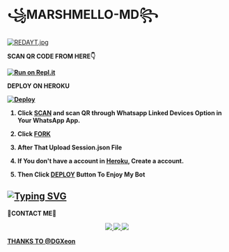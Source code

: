 # ꧁MARSHMELLO-MD꧂
[![REDAYT.jpg](https://i.postimg.cc/Z5Hsr0wV/REDAYT.jpg)](https://postimg.cc/9D4B2X57)



<b>SCAN QR CODE FROM HERE👇

[![Run on Repl.it](https://repl.it/badge/github/quiec/whatsAlfa)](https://replit.com/@thamidudeshan/MARSHMELLO-MD-QR-CODE?v=1#)

<b>DEPLOY ON HEROKU
  
[![Deploy](https://www.herokucdn.com/deploy/button.svg)](https://heroku.com/deploy?template=https://github.com/Thami2007/MARSHMELLO-MD/)
  
  
 1. Click [SCAN](https://https://replit.com/@thamidudeshan/MARSHMELLO-MD-QR-CODE?v=1) and scan QR through Whatsapp Linked Devices Option in Your WhatsApp App.

2. Click [FORK](https://github.com/Thami2007/MARSHMELLO-MD/fork)

2. After That Upload Session.json File

3. If You don't have a account in [Heroku](https://signup.heroku.com/), Create a account.

5. Then Click [DEPLOY](https://heroku.com/deploy) Button To Enjoy My Bot 
  
  


## [![Typing SVG](https://readme-typing-svg.herokuapp.com?font=Rockstar-ExtraBold&color=F33A6A&lines=WELCOME+TO+Marshmello+MD+WA+BOT.;CREATED+BY+THAMIDU;BEST+MULTIDEVICE+WA+BOT;THANKS+FOR+VISITING+MY+GIT)](https://git.io/typing-svg)


<b>🎀CONTACT ME🥰
<p align="center">
<a href="https://wa.me/94769285793"><img src="https://img.shields.io/badge/Contact REDA-25D366?style=for-the-badge&logo=whatsapp&logoColor=white" />
<a href="https://chat.whatsapp.com/Gvbjt23lqZs3qlgXpnMH1g"><img src="https://img.shields.io/badge/Join Official GC-25D366?style=for-the-badge&logo=whatsapp&logoColor=white" />
<a href="https://youtube.com/c/REDAFF_0WYRyO3A"><img src="https://img.shields.io/badge/Subscribe REDAYT-ff0000?style=for-the-badge&logo=youtube&logoColor=ff000000&link=https://www.youtube.com/c/REDAFF" /><br>
</p>



<b>THANKS TO
@DGXeon
